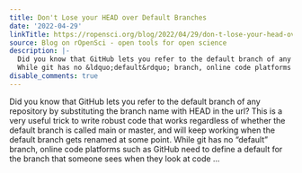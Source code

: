 ```yaml
---
title: Don't Lose your HEAD over Default Branches
date: '2022-04-29'
linkTitle: https://ropensci.org/blog/2022/04/29/don-t-lose-your-head-over-default-branches/
source: Blog on rOpenSci - open tools for open science
description: |-
  Did you know that GitHub lets you refer to the default branch of any repository by substituting the branch name with HEAD in the url? This is a very useful trick to write robust code that works regardless of whether the default branch is called main or master, and will keep working when the default branch gets renamed at some point.
  While git has no &ldquo;default&rdquo; branch, online code platforms such as GitHub need to define a default for the branch that someone sees when they look at code ...
disable_comments: true
---
```

Did you know that GitHub lets you refer to the default branch of any repository by substituting the branch name with HEAD in the url? This is a very useful trick to write robust code that works regardless of whether the default branch is called main or master, and will keep working when the default branch gets renamed at some point.
While git has no &ldquo;default&rdquo; branch, online code platforms such as GitHub need to define a default for the branch that someone sees when they look at code ...